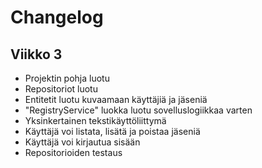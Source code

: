 # Changelog

## Viikko 3

- Projektin pohja luotu
- Repositoriot luotu
- Entitetit luotu kuvaamaan käyttäjiä ja jäseniä
- "RegistryService" luokka luotu sovelluslogiikkaa varten
- Yksinkertainen tekstikäyttöliittymä
- Käyttäjä voi listata, lisätä ja poistaa jäseniä
- Käyttäjä voi kirjautua sisään
- Repositorioiden testaus